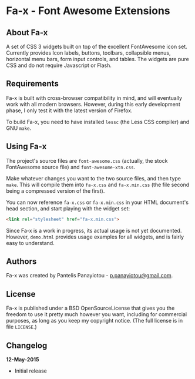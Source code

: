 Fa-x - Font Awesome Extensions
==============================

About Fa-x
----------

A set of CSS 3 widgets built on top of the excellent FontAwesome icon set.
Currently provides Icon labels, buttons, toolbars, collapsible menus,
horizontal menu bars, form input controls, and tables. The widgets are pure CSS
and do not require Javascript or Flash.

Requirements
------------

Fa-x is built with cross-browser compatibility in mind, and will eventually
work with all modern browsers. However, during this early development phase, I
only test it with the latest version of Firefox.

To build Fa-x, you need to have installed `lessc` (the Less CSS compiler) and
GNU `make`.

Using Fa-x
----------

The project's source files are `font-awesome.css` (actually, the stock
FontAwesome source file) and `font-awesome-xtn.css`.

Make whatever changes you want to the two source files, and then type `make`.
This will compile them into `fa-x.css` and `fa-x.min.css` (the file second
being a compressed version of the first).

You can now reference `fa-x.css` or `fa-x.min.css` in your HTML document's head
section, and start playing with the widget set:

````Html
<link rel="stylesheet" href="fa-x.min.css">
````

Since Fa-x is a work in progress, its actual usage is not yet documented.
However, `demo.html` provides usage examples for all widgets, and is fairly
easy to understand.

Authors
-------

Fa-x was created by Pantelis Panayiotou - <p.panayiotou@gmail.com>.

License
-------

Fa-x is published under a BSD OpenSourceLicense that gives you the freedom
to use it pretty much however you want, including for commercial purposes, as
long as you keep my copyright notice. (The full license is in file `LICENSE`.)

Changelog
---------

**12-May-2015**

- Initial release

